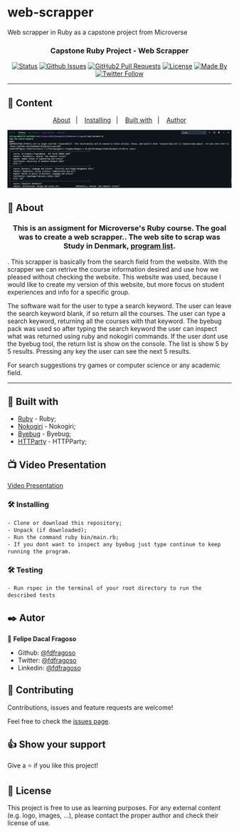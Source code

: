 # web-scrapper
Web scrapper in Ruby as a capstone project from Microverse
<h3 align="center">Capstone Ruby Project - Web Scrapper</h3>

<div align="center">

[![Status](https://img.shields.io/badge/status-active-success.svg)]()
[![Github Issues](https://img.shields.io/badge/GitHub-Issues-orange)](https://github.com/fdfragoso/web-scrapper/issues)
[![GitHub2 Pull Requests](https://img.shields.io/badge/GitHub-Pull%20Requests-blue)](https://github.com/fdfragoso/web-scrapper/pulls)
[![License](https://img.shields.io/badge/license-MIT-blue.svg)](/LICENSE)
[![Made By](https://img.shields.io/badge/Made%20By-Felipe%20Fragoso-brightgreen)](https://github.com/fdfragoso)
[![Twitter Follow](https://img.shields.io/twitter/follow/fdfragoso?label=Follow%20Felipe%20on%20Twitter&style=social)](https://twitter.com/fdfragoso)

</div>

---

## 📝 Content
<p align="center">
<a href="#about">About</a>&nbsp;&nbsp;&nbsp;|&nbsp;&nbsp;&nbsp;
<a href="#installing">Installing</a>&nbsp;&nbsp;&nbsp;|&nbsp;&nbsp;&nbsp;
<a href="#built_using">Built with</a>&nbsp;&nbsp;&nbsp;|&nbsp;&nbsp;&nbsp;
<a href="#authors">Author</a>
</p>

![screenshot](./img/run.png)

## 🧐 About <a name = "about"></a>
<h3 align="center"> This is an assigment for Microverse's Ruby course. The goal was to create a web scrapper.. The web site to scrap was Study in Denmark, <a href="https://studyindenmark.dk/portal">program list</a>.</h3>.
This scrapper is basically from the search field from the website. With the scrapper we can retrive the course information desired and use how we pleased without checking the website. This website was used, because I would like to create my version of this website, but more focus on student experiences and info for a specific group.

The software wait for the user to type a search keyword. 
The user can leave the search keyword blank, if so return all the courses.
The user can type a search keyword, returning all the courses with that keyword.
The byebug pack was used so after typing the search keyword the user can inspect what was returned using ruby and nokogiri commands.
If the user dont use the byebug tool, the return list is show on the console. 
The list is show 5 by 5 results.
Pressing any key the user can see the next 5 results.

For search suggestions try games or computer science or any academic field.

---

## 🔧 Built with<a name = "built_using"></a>

- [Ruby](https://www.ruby-lang.org/) - Ruby;
- [Nokogiri](https://nokogiri.org/) - Nokogiri;
- [Byebug](https://rubygems.org/gems/byebug/versions/9.0.6) - Byebug;
- [HTTParty](https://rubygems.org/gems/httparty/versions/0.13.7) - HTTPParty;

## 📺 Video Presentation <a name = "presentation"></a>

[Video Presentation](https://www.loom.com/share/bf890ae9e20b446aa42937789c0e2273)

### 🛠 Installing <a name = "installing"></a>

```
- Clone or download this repository;
- Unpack (if downloaded);
- Run the command ruby bin/main.rb;
- If you dont want to inspect any byebug just type continue to keep running the program.

```

### 🛠 Testing <a name = "testing"></a>

```
- Run rspec in the terminal of your root directory to run the described tests

```

## ✒️  Autor <a name = "author"></a>

👤 **Felipe Dacal Fragoso**

- Github: [@fdfragoso](https://github.com/fdfragoso)
- Twitter: [@fdfragoso](https://twitter.com/fdfragoso)
- Linkedin: [@fdfragoso](https://www.linkedin.com/in/fdfragoso/)

## 🤝 Contributing

Contributions, issues and feature requests are welcome!

Feel free to check the [issues page](https://github.com/fdfragoso/web-scrapper/issues).

## 👍 Show your support

Give a ⭐️ if you like this project!

## 📝 License

This project is free to use as learning purposes. For any external content (e.g. logo, images, ...), please contact the proper author and check their license of use.
